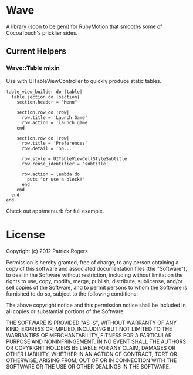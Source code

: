 # Wave

A library (soon to be gem) for RubyMotion that smooths some of CocoaTouch's pricklier sides.

## Current Helpers

### Wave::Table mixin

Use with UITableViewController to quickly produce static tables.

    table_view_builder do |table|
      table.section do |section|
        section.header = "Menu"
      
        section.row do |row|
          row.title = 'Launch Game'
          row.action = 'launch_game'
        end
      
        section.row do |row|
          row.title = 'Preferences'
          row.detail = 'So...'
          
          row.style = UITableViewCellStyleSubtitle
          row.reuse_identifier = 'subtitle'
          
          row.action = lambda do 
            puts "or use a block!"
          end
        end     
      end
    end
    
 Check out app/menu.rb for full example.

# License

Copyright (c) 2012 Patrick Rogers

Permission is hereby granted, free of charge, to any person obtaining a copy of this software and associated documentation files (the "Software"), to deal in the Software without restriction, including without limitation the rights to use, copy, modify, merge, publish, distribute, sublicense, and/or sell copies of the Software, and to permit persons to whom the Software is furnished to do so, subject to the following conditions:

The above copyright notice and this permission notice shall be included in all copies or substantial portions of the Software.

THE SOFTWARE IS PROVIDED "AS IS", WITHOUT WARRANTY OF ANY KIND, EXPRESS OR IMPLIED, INCLUDING BUT NOT LIMITED TO THE WARRANTIES OF MERCHANTABILITY, FITNESS FOR A PARTICULAR PURPOSE AND NONINFRINGEMENT. IN NO EVENT SHALL THE AUTHORS OR COPYRIGHT HOLDERS BE LIABLE FOR ANY CLAIM, DAMAGES OR OTHER LIABILITY, WHETHER IN AN ACTION OF CONTRACT, TORT OR OTHERWISE, ARISING FROM, OUT OF OR IN CONNECTION WITH THE SOFTWARE OR THE USE OR OTHER DEALINGS IN THE SOFTWARE.